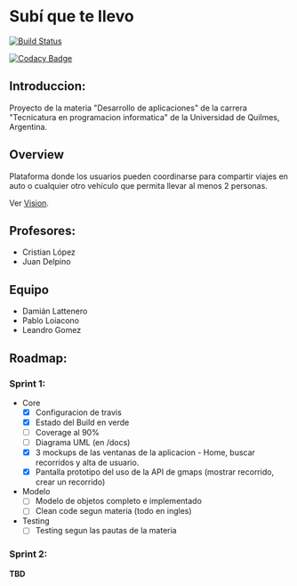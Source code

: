 # Subí que te llevo

[![Build Status](https://travis-ci.org/DesarrolloDeAplicaciones-GrupoA/DesarrolloDeAplicaciones-GrupoA.svg?branch=master)](https://travis-ci.org/DesarrolloDeAplicaciones-GrupoA/DesarrolloDeAplicaciones-GrupoA)

[![Codacy Badge](https://api.codacy.com/project/badge/grade/9fbc7f94d8cd47e7bd4d8d2b2ef11017)](https://www.codacy.com/app/lalo/DesarrolloDeAplicaciones-GrupoA)

## Introduccion:

Proyecto de la materia "Desarrollo de aplicaciones" de la carrera "Tecnicatura en programacion informatica" de la Universidad de Quilmes, Argentina.


## Overview

Plataforma donde los usuarios pueden coordinarse para compartir viajes en auto o cualquier otro vehículo que permita llevar al menos 2 personas.

Ver [Vision](./docs/documento_vision.pdf).

## Profesores:

* Cristian López
* Juan Delpino

## Equipo

+ Damián Lattenero
+ Pablo Loiacono
+ Leandro Gomez

## Roadmap:

### Sprint 1:

* Core
    * [x] Configuracion de travis
    * [x] Estado del Build en verde
    * [ ] Coverage al 90%
    * [ ] Diagrama UML (en <Proyecto>/docs)
    * [x] 3 mockups de las ventanas de la aplicacion - Home, buscar recorridos y alta de usuario.
    * [x] Pantalla prototipo del uso de la API de gmaps (mostrar recorrido, crear un recorrido)
* Modelo
    * [ ] Modelo de objetos completo e implementado
    * [ ] Clean code segun materia (todo en ingles)
* Testing
    * [ ] Testing segun las pautas de la materia

### Sprint 2:

__TBD__
